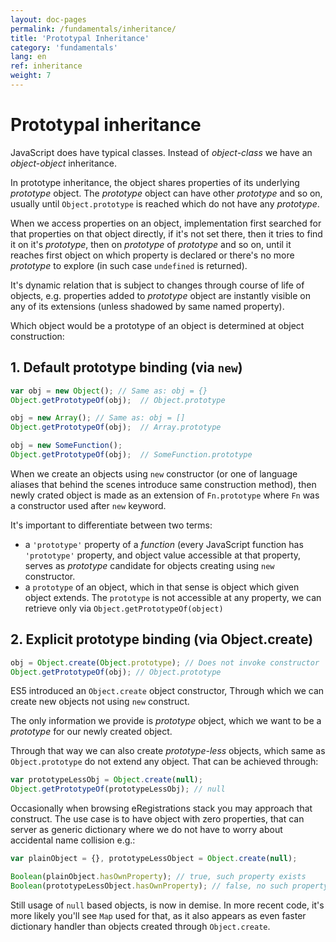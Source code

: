 ```yaml
---
layout: doc-pages
permalink: /fundamentals/inheritance/
title: 'Prototypal Inheritance'
category: 'fundamentals'
lang: en
ref: inheritance
weight: 7
---
```


# Prototypal inheritance

JavaScript does have typical classes. Instead of _object-class_ we have an _object-object_ inheritance.

In prototype inheritance, the object shares properties of its underlying _prototype_ object. The _prototype_ object can have other _prototype_ and so on, usually until `Object.prototype` is reached which do not have any _prototype_.

When we access properties on an object, implementation first searched for that properties on that object directly, if it's not set there, then it tries to find it on it's _prototype_, then on _prototype_ of _prototype_ and so on, until it reaches first object on which property is declared or there's no more _prototype_ to explore (in such case `undefined` is returned).

It's dynamic relation that is subject to changes through course of life of objects, e.g. properties added to _prototype_ object are instantly visible on any of its extensions (unless shadowed by same named property).

Which object would be a prototype of an object is determined at object construction:

## 1. Default prototype binding (via `new`)

```javascript
var obj = new Object(); // Same as: obj = {}
Object.getPrototypeOf(obj);  // Object.prototype

obj = new Array(); // Same as: obj = []
Object.getPrototypeOf(obj);  // Array.prototype

obj = new SomeFunction();
Object.getPrototypeOf(obj);  // SomeFunction.prototype
```

When we create an objects using `new` constructor (or one of language aliases that behind the scenes introduce same construction method), then newly crated object is made as an extension of `Fn.prototype` where `Fn` was a constructor used after `new` keyword.

It's important to differentiate between two terms:
- a `'prototype'` property of a _function_ (every JavaScript function has `'prototype'` property, and object value accessible at that property, serves as _prototype_ candidate for objects creating using `new` constructor.
- a `prototype` of an object, which in that sense is object which given object extends. The `prototype` is not accessible at any property, we can retrieve only via `Object.getPrototypeOf(object)`

## 2. Explicit prototype binding (via Object.create)

```javascript
obj = Object.create(Object.prototype); // Does not invoke constructor
Object.getPrototypeOf(obj); // Object.prototype
```

ES5 introduced an `Object.create` object constructor, Through which we can create new objects not using `new` construct.

The only information we provide is _prototype_ object, which we want to be a _prototype_ for our newly created object.

Through that way we can also create _prototype-less_ objects, which same as `Object.prototype` do not extend any object. That can be achieved through:

```javascript
var prototypeLessObj = Object.create(null);
Object.getPrototypeOf(prototypeLessObj); // null
```

Occasionally when browsing eRegistrations stack you may approach that construct. The use case is to have object with zero properties, that can server as generic dictionary where we do not have to worry about accidental name collision e.g.:

```javascript
var plainObject = {}, prototypeLessObject = Object.create(null);

Boolean(plainObject.hasOwnProperty); // true, such property exists
Boolean(prototypeLessObject.hasOwnProperty); // false, no such property exists
```

Still usage of `null` based objects, is now in demise. In more recent code, it's more likely you'll see `Map` used for that, as it also appears as even faster dictionary handler than objects created through `Object.create`.
